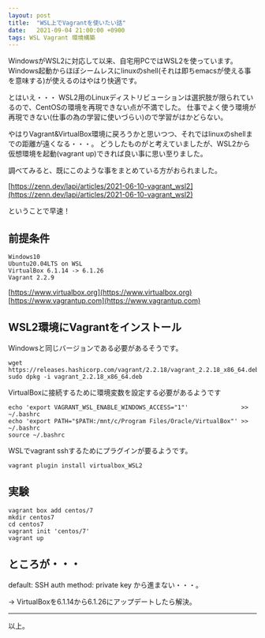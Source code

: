 ```yaml
---
layout: post
title:  "WSL上でVagrantを使いたい話"
date:   2021-09-04 21:00:00 +0900
tags: WSL Vagrant 環境構築
---
```


WindowsがWSL2に対応して以来、自宅用PCではWSL2を使っています。
Windows起動からほぼシームレスにlinuxのshell(それは即ちemacsが使える事を意味する)が使えるのはやはり快適です。

とはいえ・・・
WSL2用のLinuxディストリビューションは選択肢が限られているので、CentOSの環境を再現できない点が不満でした。
仕事でよく使う環境が再現できない(仕事の為の学習に使いづらい)ので学習がはかどらない。  

やはりVagrant&VirtualBox環境に戻ろうかと思いつつ、それではlinuxのshellまでの距離が遠くなる・・・。
どうしたものがと考えていましたが、WSL2から仮想環境を起動(vagrant up)できれば良い事に思い至りました。  

調べてみると、既にこのような事をまとめている方がおられました。

[https://zenn.dev/lapi/articles/2021-06-10-vagrant_wsl2](https://zenn.dev/lapi/articles/2021-06-10-vagrant_wsl2)

ということで早速！


## 前提条件

```
Windows10
Ubuntu20.04LTS on WSL
VirtualBox 6.1.14 -> 6.1.26
Vagrant 2.2.9
```

[https://www.virtualbox.org](https://www.virtualbox.org)
[https://www.vagrantup.com](https://www.vagrantup.com)

## WSL2環境にVagrantをインストール

Windowsと同じバージョンである必要があるそうです。

```
wget https://releases.hashicorp.com/vagrant/2.2.18/vagrant_2.2.18_x86_64.deb
sudo dpkg -i vagrant_2.2.18_x86_64.deb
```

VirtualBoxに接続するために環境変数を設定する必要があるようです

```
echo 'export VAGRANT_WSL_ENABLE_WINDOWS_ACCESS="1"'               >> ~/.bashrc
echo 'export PATH="$PATH:/mnt/c/Program Files/Oracle/VirtualBox"' >> ~/.bashrc
source ~/.bashrc
```

WSLでvagrant sshするためにプラグインが要るようです。
```
vagrant plugin install virtualbox_WSL2
```

## 実験

```
vagrant box add centos/7
mkdir centos7
cd centos7
vagrant init 'centos/7'
vagrant up
```

## ところが・・・

default: SSH auth method: private key
から進まない・・・。  

-> VirtualBoxを6.1.14から6.1.26にアップデートしたら解決。

---

以上。

